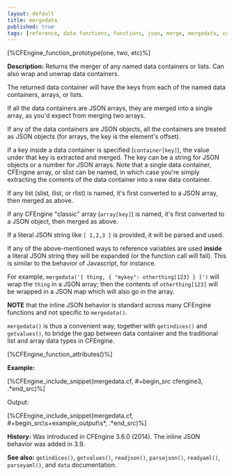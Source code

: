 ```yaml
---
layout: default
title: mergedata
published: true
tags: [reference, data functions, functions, json, merge, mergedata, container, wrap, extract, array, map]
---
```


[%CFEngine_function_prototype(one, two, etc)%]

**Description:** Returns the merger of any named data containers or lists.  Can also wrap and unwrap data containers.

The returned data container will have the keys from each of the named
data containers, arrays, or lists.

If all the data containers are JSON arrays, they are merged into a
single array, as you'd expect from merging two arrays.

If any of the data containers are JSON objects, all the containers are
treated as JSON objects (for arrays, the key is the element's offset).

If a key inside a data container is specified (`container[key]`), the
value under that key is extracted and merged. The key can be a string
for JSON objects or a number for JSON arrays. Note that a single data
container, CFEngine array, or slist can be named, in which case you're
simply extracting the contents of the data container into a new data
container.

If any list (slist, ilist, or rlist) is named, it's first converted to
a JSON array, then merged as above.

If any CFEngine "classic" array (`array[key]`) is named, it's first
converted to a JSON object, then merged as above.

If a literal JSON string like `[ 1,2,3 ]` is provided, it will be
parsed and used.

If any of the above-mentioned ways to reference variables are used
**inside** a literal JSON string they will be expanded (or the
function call will fail). This is similar to the behavior of
Javascript, for instance.

For example, `mergedata('[ thing, { "mykey": otherthing[123] } ]')`
will wrap the `thing` in a JSON array; then the contents of
`otherthing[123]` will be wrapped in a JSON map which will also go in
the array.

**NOTE** that the inline JSON behavior is standard across many
CFEngine functions and not specific to `mergedata()`.

`mergedata()` is thus a convenient way, together with `getindices()` and
`getvalues()`, to bridge the gap between data container and the
traditional list and array data types in CFEngine.

[%CFEngine_function_attributes()%]

**Example:**

[%CFEngine_include_snippet(mergedata.cf, #\+begin_src cfengine3, .*end_src)%]

Output:

[%CFEngine_include_snippet(mergedata.cf, #\+begin_src\s+example_output\s*, .*end_src)%]

**History:** Was introduced in CFEngine 3.6.0 (2014). The inline JSON behavior was added in 3.9.

**See also:** `getindices()`, `getvalues()`, `readjson()`, `parsejson()`, `readyaml()`, `parseyaml()`, and `data` documentation.
